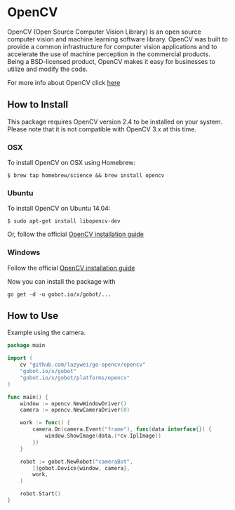 # OpenCV

OpenCV (Open Source Computer Vision Library) is an open source computer vision and machine learning software library. OpenCV was built to provide a common infrastructure for computer vision applications and to accelerate the use of machine perception in the commercial products. Being a BSD-licensed product, OpenCV makes it easy for businesses to utilize and modify the code.

For more info about OpenCV click [here](http://opencv.org/)

## How to Install

This package requires OpenCV version 2.4 to be installed on your system. Please note that it is not compatible with OpenCV 3.x at this time.

### OSX

To install OpenCV on OSX using Homebrew:

```
$ brew tap homebrew/science && brew install opencv
```

### Ubuntu

To install OpenCV on Ubuntu 14.04:

```
$ sudo apt-get install libopencv-dev
```

Or, follow the official [OpenCV installation guide](http://docs.opencv.org/doc/tutorials/introduction/linux_install/linux_install.html)

### Windows

Follow the official [OpenCV installation guide](http://docs.opencv.org/doc/tutorials/introduction/windows_install/windows_install.html#windows-installation)


Now you can install the package with
```
go get -d -u gobot.io/x/gobot/...
```

## How to Use

Example using the camera.

```go
package main

import (
	cv "github.com/lazywei/go-opencv/opencv"
	"gobot.io/x/gobot"
	"gobot.io/x/gobot/platforms/opencv"
)

func main() {
	window := opencv.NewWindowDriver()
	camera := opencv.NewCameraDriver(0)

	work := func() {
		camera.On(camera.Event("frame"), func(data interface{}) {
			window.ShowImage(data.(*cv.IplImage))
		})
	}

	robot := gobot.NewRobot("cameraBot",
		[]gobot.Device{window, camera},
		work,
	)

	robot.Start()
}
```
